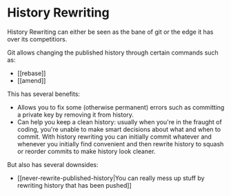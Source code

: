 # History Rewriting
History Rewriting can either be seen as the bane of git or the edge it has over its competitiors.

Git allows changing the published history through certain commands such as:

* [[rebase]]
* [[amend]]

This has several benefits:

* Allows you to fix some (otherwise permanent) errors such as committing a private key by removing it from history.
* Can help you keep a clean history: usually when you're in the fraught of coding, you're unable to make smart decisions about what and when to commit. With history rewriting you can initially commit whatever and whenever you initially find convenient and then rewrite history to squash or reorder commits to make history look cleaner.

But also has several downsides:

* [[never-rewrite-published-history|You can really mess up stuff by rewriting history that has been pushed]]
